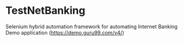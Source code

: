 # TestNetBanking
Selenium hybrid automation framework for automating Internet Banking Demo application (https://demo.guru99.com/v4/)
